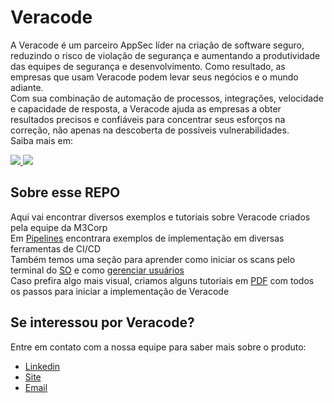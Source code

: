 # Veracode
A Veracode é um parceiro AppSec líder na criação de software seguro, reduzindo o risco de violação de segurança e aumentando a produtividade das equipes de segurança e desenvolvimento. Como resultado, as empresas que usam Veracode podem levar seus negócios e o mundo adiante.</br>
Com sua combinação de automação de processos, integrações, velocidade e capacidade de resposta, a Veracode ajuda as empresas a obter resultados precisos e confiáveis para concentrar seus esforços na correção, não apenas na descoberta de possíveis vulnerabilidades.</br>
Saiba mais em: </br>
<p align="left">
  <a href="https://www.instagram.com/veracode/" alt="Instagram">
    <img src="https://img.shields.io/badge/Instagram-E4405F?style=for-the-badge&logo=instagram&logoColor=white&link=https://www.instagram.com/veracode/"/>
  </a>
  <a href="https://www.linkedin.com/company/veracode/" alt="Linkedin">
    <img src="https://img.shields.io/badge/LinkedIn-0077B5?style=for-the-badge&logo=linkedin&logoColor=white&link=https://www.linkedin.com/company/veracode/"/>
  </a>
</p>

## Sobre esse REPO
Aqui vai encontrar diversos exemplos e tutoriais sobre Veracode criados pela equipe da M3Corp</br>
Em [Pipelines](https://github.com/M3Corp-Community/Veracode/tree/main/Pipelines) encontrara exemplos de implementação em diversas ferramentas de CI/CD</br>
Também temos uma seção para aprender como iniciar os scans pelo terminal do [SO](https://github.com/M3Corp-Community/Veracode/tree/main/SOs) e como [gerenciar usuários](https://github.com/M3Corp-Community/Veracode/tree/main/User%20Management)</br>
Caso prefira algo mais visual, criamos alguns tutoriais em [PDF](https://github.com/M3Corp-Community/Veracode/tree/main/Guias%20em%20PDF) com todos os passos para iniciar a implementação de Veracode</br>

## Se interessou por Veracode?
Entre em contato com a nossa equipe para saber mais sobre o produto:</br>
- [Linkedin](https://www.linkedin.com/company/m3corp/mycompany/)
- [Site](https://www.m3corp.com.br/contato/)
- [Email](mailto:prevendas@m3corp.com.br?subject:[Veracode]%20Quero%20saber%20mais)
